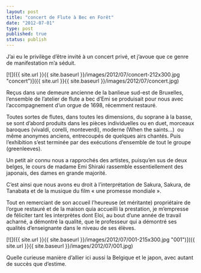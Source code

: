 ```yaml
---
layout: post
title: "concert de Flute à Bec en Forêt"
date: "2012-07-01"
type: post
published: true
status: publish
---
```


J’ai eu le privilège d’être invité à un concert privé, et j’avoue que ce genre de manifestation m’a séduit.

[![]({{ site.url }}{{ site.baseurl }}/images/2012/07/concert-212x300.jpg "concert")]({{ site.url }}{{ site.baseurl }}/images/2012/07/concert.jpg)

Reçus dans une demeure ancienne de la banlieue sud-est de Bruxelles, l’ensemble de l’atelier de flute a bec d’Emi se produisait pour nous avec l’accompagnement d’un orgue de 1698, récemment restauré.

Toutes sortes de flutes, dans toutes les dimensions, du soprane à la basse, se sont d’abord produits dans les pièces individuelles ou en duet, morceaux baroques (vivaldi, corelli, monteverdi), moderne (When the saints…)  ou même anonymes anciens, entrecoupés de quelques airs chantés. Puis l’exhibition s’est terminée par des exécutions d’ensemble de tout le groupe (greenleeves).

Un petit air connu nous a rapprochés des artistes, puisqu’en sus de deux belges, le cours de madame Emi Shiraki rassemble essentiellement des japonais, des dames en grande majorité.

C’est ainsi que nous avons eu droit à l’interprétation de Sakura, Sakura, de Tanabata et de la musique du film « une promesse mondiale ».

Tout en remerciant de son accueil l’heureuse (et méritante) propriétaire de l’orgue restauré et de la maison quia accueilli la prestation, je m’empresse de féliciter tant les interprètes dont Eloi, au bout d’une année de travail acharné, a démontré la qualité, que le professeur qui a démontré ses qualités d’enseignante dans le niveau de ses élèves.

[![]({{ site.url }}{{ site.baseurl }}/images/2012/07/001-215x300.jpg "001")]({{ site.url }}{{ site.baseurl }}/images/2012/07/001.jpg)

Quelle curieuse manière d’allier ici aussi la Belgique et le japon, avec autant de succès que d’estime.
